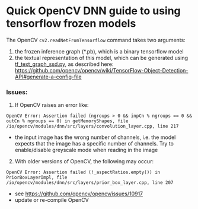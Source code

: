 # Quick OpenCV DNN guide to using tensorflow frozen models

The OpenCV `cv2.readNetFromTensorflow` command takes two arguments:
1. the frozen inference graph (\*.pb), which is a binary tensorflow model
2. the textual representation of this model, which can be generated using [tf_text_graph_ssd.py](https://github.com/opencv/opencv/blob/master/samples/dnn/tf_text_graph_ssd.py),
as described here: https://github.com/opencv/opencv/wiki/TensorFlow-Object-Detection-API#generate-a-config-file

### Issues:
1. If OpenCV raises an error like:

```
OpenCV Error: Assertion failed (ngroups > 0 && inpCn % ngroups == 0 && outCn % ngroups == 0) in getMemoryShapes, file /io/opencv/modules/dnn/src/layers/convolution_layer.cpp, line 217
```

- the input image has the wrong number of channels, i.e. the model expects that the image has a specific number of channels. Try to enable/disable greyscale mode when reading in the image

2. With older versions of OpenCV, the following may occur:
```
OpenCV Error: Assertion failed (!_aspectRatios.empty()) in PriorBoxLayerImpl, file /io/opencv/modules/dnn/src/layers/prior_box_layer.cpp, line 207
```

- see https://github.com/opencv/opencv/issues/10917
- update or re-compile OpenCV
